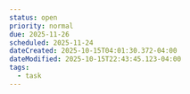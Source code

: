 ```yaml
---
status: open
priority: normal
due: 2025-11-26
scheduled: 2025-11-24
dateCreated: 2025-10-15T04:01:30.372-04:00
dateModified: 2025-10-15T22:43:45.123-04:00
tags:
  - task
---
```


